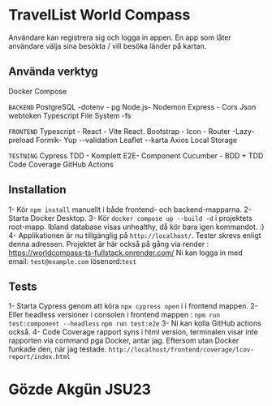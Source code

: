 # TravelList World Compass

Användare kan registrera sig och logga in appen.
En app som låter användare välja sina besökta / vill besöka länder på kartan.

## Använda verktyg

Docker Compose

`BACKEND`
PostgreSQL -dotenv - pg
Node.js- Nodemon
Express - Cors
Json webtoken
Typescript
File System -fs

`FRONTEND`
Typescript - React - Vite
React. Bootstrap - Icon - Router -Lazy- preload
Formik- Yup --validation
Leaflet --karta
Axios
Local Storage

`TESTNING`
Cypress TDD - Komplett E2E- Component
Cucumber - BDD + TDD
Code Coverage
GitHub Actions

## Installation

1- Kör `npm install` manuellt i både frontend- och backend-mapparna.
2- Starta Docker Desktop.
3- Kör `docker compose up --build -d` i projektets root-mapp. Ibland database visas unhealthy, då kör bara igen kommandot. :)
4- Applikationen är nu tillgänglig på `http://localhost/`. Tester skrevs enligt denna adressen.
Projektet är här också på gång via render : https://worldcompass-ts-fullstack.onrender.com/
Ni kan logga in med
email: `test@example.com`
lösenord:`test`

## Tests

1- Starta Cypress genom att köra `npx cypress open` i i frontend mappen.
2- Eller headless versioner i consolen i frontend mappen :
`npm run test:component --headless`
`npm run test:e2e`
3- Ni kan kolla GitHub actions också.
4- Code Coverage rapport syns i html version, terminalen visar inte rapporten via command pga Docker, antar jag. Eftersom utan Docker funkade den, när jag testade.
`http://localhost/frontend/coverage/lcov-report/index.html`

# Gözde Akgün JSU23
